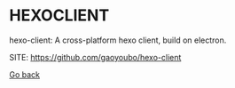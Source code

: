 # HEXOCLIENT
 
 hexo-client: A cross-platform hexo client, build
 on electron. 
 
 SITE: https://github.com/gaoyoubo/hexo-client

 [Go back](https://portable-linux-apps.github.io/apps.html)
